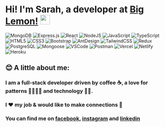 # Hi! I'm Sarah, a developer at [Big Lemon!](https://biglemon.co.uk/) <img src="https://user-images.githubusercontent.com/82496944/158371286-0c66705f-081a-4d63-923f-6f8a781778a5.gif" width="30px">

<!--
**sgf-HonestAnt/sgf-HonestAnt** is a ✨ _special_ ✨ repository because its `README.md` (this file) appears on your GitHub profile.

Here are some ideas to get you started:

- 🔭 I’m currently working on ...
- 🌱 I’m currently learning ...
- 👯 I’m looking to collaborate on ...
- 🤔 I’m looking for help with ...
- 💬 Ask me about ...
- 📫 How to reach me: ...
- 😄 Pronouns: ...
- ⚡ Fun fact: ...
-->

<!-- ### I'm currently working on my <a href="https://portfolio-sgf-honestant.vercel.app/">portfolio</a>.
 -->
![MongoDB](https://img.shields.io/badge/MongoDB-darkgreen?style=plastic&logo=mongodb) 
![Express.js](https://img.shields.io/badge/Express.js-darkgreen?style=plastic&logo=express) 
![React](https://img.shields.io/badge/React-darkgreen?style=plastic&logo=react) 
![NodeJS](https://img.shields.io/badge/Node.js-darkgreen?style=plastic&logo=node.js)
![JavaScript](https://img.shields.io/badge/JavaScript-2a2a2a?style=plastic&logo=javascript) 
![TypeScript](https://img.shields.io/badge/TypeScript-2a2a2a?style=plastic&logo=typescript) 
![HTML5](https://img.shields.io/badge/Html5-2a2a2a?style=plastic&logo=html5) 
![CSS3](https://img.shields.io/badge/Css3-2a2a2a?style=plastic&logo=css3) 
![Bootstrap](https://img.shields.io/badge/Bootstrap-2a2a2a?style=plastic&logo=bootstrap) 
![AntDesign](https://img.shields.io/badge/Antdesign-2a2a2a?style=plastic&logo=antdesign) 
![TailwindCSS](https://img.shields.io/badge/TailwindCSS-2a2a2a?style=plastic&logo=tailwindcss) 
![Redux](https://img.shields.io/badge/Redux-2a2a2a?style=plastic&logo=redux) 
![PostgreSQL](https://img.shields.io/badge/PostgreSQL-2a2a2a?style=plastic&logo=postgresql) 
![Mongoose](https://img.shields.io/badge/Mongoose-2a2a2a?style=plastic&logo=npm) 
![VSCode](https://img.shields.io/badge/VsCode-2a2a2a?style=plastic&logo=vscode) 
![Postman](https://img.shields.io/badge/Postman-2a2a2a?style=plastic&logo=postman) 
![Vercel](https://img.shields.io/badge/Vercel-2a2a2a?style=plastic&logo=vercel) 
![Netlify](https://img.shields.io/badge/Netlify-2a2a2a?style=plastic&logo=netlify)
![Heroku](https://img.shields.io/badge/Heroku-2a2a2a?style=plastic&logo=heroku) 
<!-- ![SocketIO](https://img.shields.io/badge/Socket.io-2a2a2a?style=plastic&logo=socket.io)
 -->
 
<!-- ## 📈 My stats:

<a href="https://github.com/sgf-HonestAnt/sgf-HonestAnt">
  <img align="center" src="https://github-readme-stats.vercel.app/api/top-langs/?username=sgf-HonestAnt&hide=java,html,tex&title_color=ffffff&text_color=c9cacc&icon_color=2bbc8a&bg_color=1d1f21&langs_count=3" />
</a>
<a href="https://github.com/sgf-HonestAnt/sgf-HonestAnt">
  <img align="center" src="https://github-readme-stats.vercel.app/api?username=sgf-HonestAnt&show_icons=true&line_height=27&count_private=true&title_color=ffffff&text_color=c9cacc&icon_color=2bbc8a&bg_color=1d1f21" alt="Sarah's GitHub Stats" />
</a> -->

<!-- <a href="https://github.com/sgf-HonestAnt/Bamboo_FE">
  <img align="center" src="https://github-readme-stats.vercel.app/api/pin/?username=sgf-HonestAnt&repo=Bamboo_FE&title_color=ffffff&text_color=c9cacc&icon_color=2bbc8a&bg_color=1d1f21" />
</a>     -->

## 😊 A little about me:

### I am a full-stack developer driven by coffee ☕, a love for patterns 🌸🌹🌸🌹 and technology 👩‍💻. 
### I ❤️ my job & would like to make connections 🤝
### You can find me on [facebook][1], [instagram][2] and [linkedin][3]

<!-- Links to your social media accounts -->

[1]: https://www.facebook.com/sarahguineverefisher
[2]: https://www.instagram.com/sarah_the_dev/
[3]: https://www.linkedin.com/in/sarahguineverefisher
[4]: mailto:sgfishercardiff@gmail.com
<!-- 
<a href="https://youtu.be/wH4G0BhBfBA?t=894"><img src="https://user-images.githubusercontent.com/82496944/158368842-e299f23c-7d0b-45d6-a95d-3ec34366521e.png" 
alt="SOLO CAPSTONE DEMO DAY" width="240" border="10" /></a> -->


